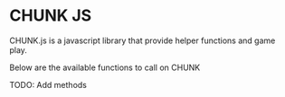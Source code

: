 # CHUNK JS

CHUNK.js is a javascript library that provide helper functions and game play.

Below are the available functions to call on CHUNK

TODO: Add methods
